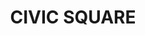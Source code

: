 ---
lastmod: '2025-04-06T06:05:20+00:00'
latitude: -35.282868
layout: suburb
longitude: 149.129372
postcode: '2608'
state: ACT
title: CIVIC SQUARE
url: /act/civic-square/
---